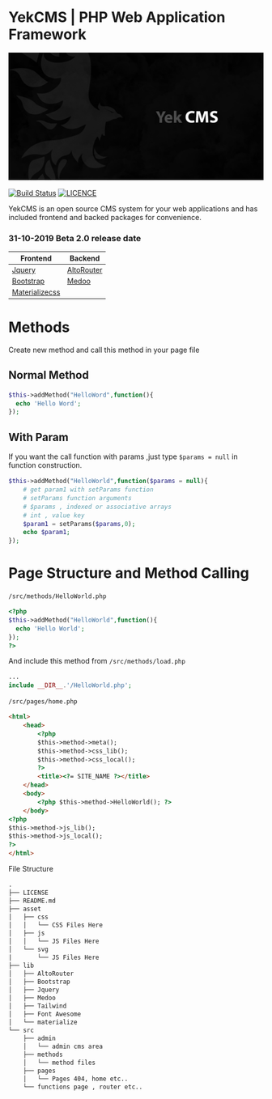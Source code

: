 # YekCMS | PHP Web Application Framework
![YekCMS](logo.png)

[![Build Status](https://travis-ci.org/YEK-PLUS/YekCMS.png?branch=master)](https://travis-ci.org/YEK-PLUS/YekCMS) [![LICENCE](https://img.shields.io/github/license/YEK-PLUS/YekCMS.svg)](https://github.com/YEK-PLUS/YekCMS/blob/master/LICENSE)

YekCMS is an open source CMS system for your web applications and has included frontend and backed packages for convenience.
### 31-10-2019 Beta 2.0 release date

|Frontend|Backend|
|--------|-------|
|[Jquery]|[AltoRouter]|
|[Bootstrap]|[Medoo]|
|[Materializecss]||

# Methods
Create new method and call this method in your page file

## Normal Method

```php
$this->addMethod("HelloWord",function(){
  echo 'Hello Word';
});
```

## With Param

If you want the call function with params ,just type `$params = null` in function construction.

```php
$this->addMethod("HelloWorld",function($params = null){
    # get param1 with setParams function
    # setParams function arguments
    # $params , indexed or associative arrays
    # int , value key
    $param1 = setParams($params,0);
    echo $param1;
});
```

# Page Structure and Method Calling
`/src/methods/HelloWorld.php`
```php
<?php
$this->addMethod("HelloWorld",function(){
  echo 'Hello World';
});
?>
```
And include this method from `/src/methods/load.php`

```php
...
include __DIR__.'/HelloWorld.php';
```
`/src/pages/home.php`
```html
<html>
    <head>
        <?php
        $this->method->meta();
        $this->method->css_lib();
        $this->method->css_local();
        ?>
        <title><?= SITE_NAME ?></title>
    </head>
    <body>
        <?php $this->method->HelloWorld(); ?>
    </body>
<?php
$this->method->js_lib();
$this->method->js_local();
?>
</html>
```








File Structure
```
.
├── LICENSE
├── README.md
├── asset
│   ├── css
│   │   └── CSS Files Here
│   ├── js
│   │   └── JS Files Here
│   └── svg
|       └── JS Files Here
├── lib
│   ├── AltoRouter
│   ├── Bootstrap
│   ├── Jquery
│   ├── Medoo
│   ├── Tailwind
│   ├── Font Awesome
│   └── materialize
└── src
    ├── admin
    │   └── admin cms area
    ├── methods
    │   └── method files
    ├── pages
    │   └── Pages 404, home etc..
    └── functions page , router etc..
```



   [Jquery]: <https://github.com/jquery/jquery>
   [Bootstrap]: <https://github.com/twbs/bootstrap>
   [Materializecss]: <https://github.com/Dogfalo/materialize>
   [AltoRouter]: <https://github.com/dannyvankooten/AltoRouter>
   [Medoo]: <https://github.com/catfan/Medoo>
